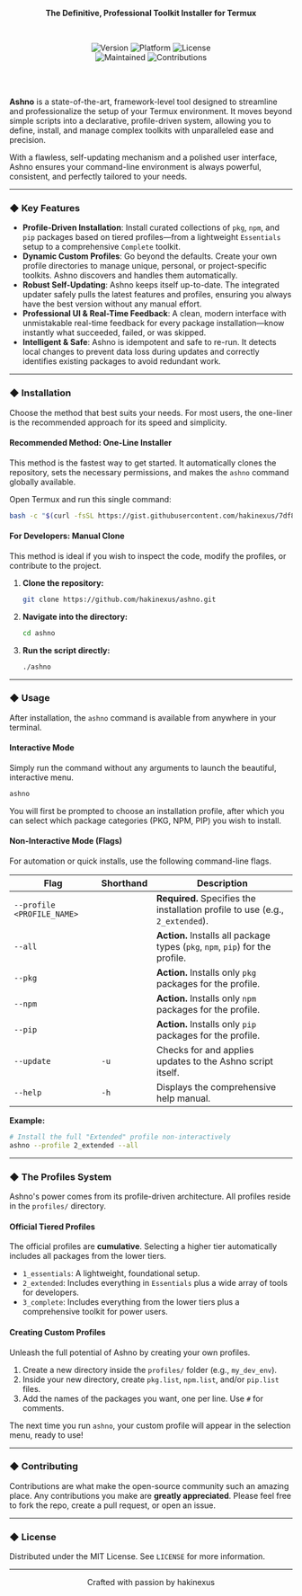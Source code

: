 <div align="center">
  <p>
    <strong>The Definitive, Professional Toolkit Installer for Termux</strong>
  </p>
  <br/>
    <p>
    <img alt="Version" src="https://img.shields.io/badge/version-1.0.0-blue?style=for-the-badge&logo=github">
    <img alt="Platform" src="https://img.shields.io/badge/platform-Termux-brightgreen?style=for-the-badge&logo=android">
    <img alt="License" src="https://img.shields.io/badge/license-MIT-purple?style=for-the-badge">
    <br>
    <img alt="Maintained" src="https://img.shields.io/badge/maintained%3F-yes-cyan.svg?style=for-the-badge">
    <img alt="Contributions" src="https://img.shields.io/badge/contributions-welcome-orange.svg?style=for-the-badge">
  </p>
  <br/>
</div>
  <br/>
</div>

**Ashno** is a state-of-the-art, framework-level tool designed to streamline and professionalize the setup of your Termux environment. It moves beyond simple scripts into a declarative, profile-driven system, allowing you to define, install, and manage complex toolkits with unparalleled ease and precision.

With a flawless, self-updating mechanism and a polished user interface, Ashno ensures your command-line environment is always powerful, consistent, and perfectly tailored to your needs.

---

### ◆ Key Features

*   **Profile-Driven Installation**: Install curated collections of `pkg`, `npm`, and `pip` packages based on tiered profiles—from a lightweight `Essentials` setup to a comprehensive `Complete` toolkit.
*   **Dynamic Custom Profiles**: Go beyond the defaults. Create your own profile directories to manage unique, personal, or project-specific toolkits. Ashno discovers and handles them automatically.
*   **Robust Self-Updating**: Ashno keeps itself up-to-date. The integrated updater safely pulls the latest features and profiles, ensuring you always have the best version without any manual effort.
*   **Professional UI & Real-Time Feedback**: A clean, modern interface with unmistakable real-time feedback for every package installation—know instantly what succeeded, failed, or was skipped.
*   **Intelligent & Safe**: Ashno is idempotent and safe to re-run. It detects local changes to prevent data loss during updates and correctly identifies existing packages to avoid redundant work.

---

### ◆ Installation

Choose the method that best suits your needs. For most users, the one-liner is the recommended approach for its speed and simplicity.

#### Recommended Method: One-Line Installer

This method is the fastest way to get started. It automatically clones the repository, sets the necessary permissions, and makes the `ashno` command globally available.

Open Termux and run this single command:

```bash
bash -c "$(curl -fsSL https://gist.githubusercontent.com/hakinexus/7df8c6853d98b2f7de95e92d5446765d/raw/d877e0568d53c30e27b4a59ef088b02175f7c748/Install.sh)"
```

#### For Developers: Manual Clone

This method is ideal if you wish to inspect the code, modify the profiles, or contribute to the project.

1.  **Clone the repository:**
    ```bash
    git clone https://github.com/hakinexus/ashno.git
    ```
2.  **Navigate into the directory:**
    ```bash
    cd ashno
    ```
3.  **Run the script directly:**
    ```bash
    ./ashno
    ```

---

### ◆ Usage

After installation, the `ashno` command is available from anywhere in your terminal.

#### Interactive Mode

Simply run the command without any arguments to launch the beautiful, interactive menu.

```bash
ashno
```

You will first be prompted to choose an installation profile, after which you can select which package categories (PKG, NPM, PIP) you wish to install.

#### Non-Interactive Mode (Flags)

For automation or quick installs, use the following command-line flags.

| Flag                       | Shorthand | Description                                                                        |
| -------------------------- | --------- | ---------------------------------------------------------------------------------- |
| `--profile <PROFILE_NAME>` |           | **Required.** Specifies the installation profile to use (e.g., `2_extended`).      |
| `--all`                    |           | **Action.** Installs all package types (`pkg`, `npm`, `pip`) for the profile.        |
| `--pkg`                    |           | **Action.** Installs only `pkg` packages for the profile.                          |
| `--npm`                    |           | **Action.** Installs only `npm` packages for the profile.                          |
| `--pip`                    |           | **Action.** Installs only `pip` packages for the profile.                          |
| `--update`                 | `-u`      | Checks for and applies updates to the Ashno script itself.                         |
| `--help`                   | `-h`      | Displays the comprehensive help manual.                                            |

**Example:**
```bash
# Install the full "Extended" profile non-interactively
ashno --profile 2_extended --all
```

---

### ◆ The Profiles System

Ashno's power comes from its profile-driven architecture. All profiles reside in the `profiles/` directory.

#### Official Tiered Profiles
The official profiles are **cumulative**. Selecting a higher tier automatically includes all packages from the lower tiers.

*   `1_essentials`: A lightweight, foundational setup.
*   `2_extended`: Includes everything in `Essentials` plus a wide array of tools for developers.
*   `3_complete`: Includes everything from the lower tiers plus a comprehensive toolkit for power users.

#### Creating Custom Profiles
Unleash the full potential of Ashno by creating your own profiles.

1.  Create a new directory inside the `profiles/` folder (e.g., `my_dev_env`).
2.  Inside your new directory, create `pkg.list`, `npm.list`, and/or `pip.list` files.
3.  Add the names of the packages you want, one per line. Use `#` for comments.

The next time you run `ashno`, your custom profile will appear in the selection menu, ready to use!

---

### ◆ Contributing

Contributions are what make the open-source community such an amazing place. Any contributions you make are **greatly appreciated**. Please feel free to fork the repo, create a pull request, or open an issue.

---

### ◆ License

Distributed under the MIT License. See `LICENSE` for more information.

---
<p align="center">
Crafted with passion by hakinexus
</p>
